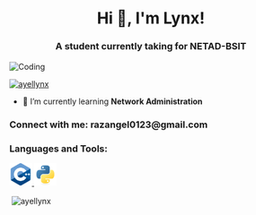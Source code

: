 <h1 align="center">Hi 👋, I'm Lynx!</h1>
<h3 align="center">A student currently taking for NETAD-BSIT</h3>
<img align="center" alt="Coding" width="400" height="300" src="https://64.media.tumblr.com/7931e97031b430d11b23dfb4a5ca6713/df1a98e7c47a2bff-70/s640x960/26aef91dd548ae2cb09903fe25908ed14d13f267.gifv">

<p align="left"> <a href="https://github.com/ryo-ma/github-profile-trophy"><img src="https://github-profile-trophy.vercel.app/?username=ayellynx" alt="ayellynx" /></a> </p>

- 🌱 I’m currently learning **Network Administration**

<h3 align="left">Connect with me: razangel0123@gmail.com</h3>
<p align="left">
</p>

<h3 align="left">Languages and Tools:</h3>
<p align="left"> <a href="https://www.w3schools.com/cpp/" target="_blank" rel="noreferrer"> <img src="https://raw.githubusercontent.com/devicons/devicon/master/icons/cplusplus/cplusplus-original.svg" alt="cplusplus" width="40" height="40"/> </a> <a href="https://www.python.org" target="_blank" rel="noreferrer"> <img src="https://raw.githubusercontent.com/devicons/devicon/master/icons/python/python-original.svg" alt="python" width="40" height="40"/> </a> </p>

<p>&nbsp;<img align="center" src="https://github-readme-stats.vercel.app/api?username=ayellynx&show_icons=true&locale=en" alt="ayellynx" /></p>
